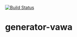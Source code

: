 [![Build Status](https://travis-ci.org/shgtkshruch/generator-vawa.svg?branch=master)](https://travis-ci.org/shgtkshruch/generator-vawa)

# generator-vawa
